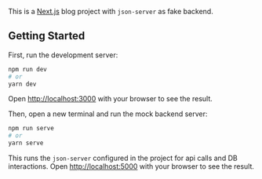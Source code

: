 This is a [Next.js](https://nextjs.org/) blog project with `json-server` as fake backend.

## Getting Started

First, run the development server:

```bash
npm run dev
# or
yarn dev
```

Open [http://localhost:3000](http://localhost:3000) with your browser to see the result.

Then, open a new terminal and run the mock backend server:

```bash
npm run serve
# or
yarn serve
```

This runs the `json-server` configured in the project for api calls and DB interactions.
Open [http://localhost:5000](http://localhost:5000) with your browser to see the result.
